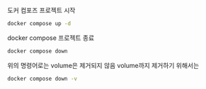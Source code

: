도커 컴포즈 프로젝트 시작
```sh
docker compose up -d
```

docker compose 프로젝트 종료
```sh
docker compose down
```

위의 명령어로는 volume은 제거되지 않음
volume까지 제거하기 위해서는
```sh
docker compose down -v
```